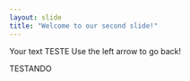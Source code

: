 ```yaml
---
layout: slide
title: "Welcome to our second slide!"
---
```

Your text TESTE
Use the left arrow to go back!

TESTANDO
